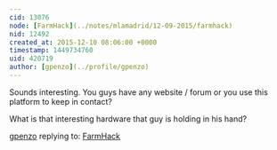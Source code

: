 ```yaml
---
cid: 13076
node: [FarmHack](../notes/mlamadrid/12-09-2015/farmhack)
nid: 12492
created_at: 2015-12-10 08:06:00 +0000
timestamp: 1449734760
uid: 420719
author: [gpenzo](../profile/gpenzo)
---
```


Sounds interesting.
You guys have any website / forum or you use this platform to keep in contact?

What is that interesting hardware that guy is holding in his hand?

[gpenzo](../profile/gpenzo) replying to: [FarmHack](../notes/mlamadrid/12-09-2015/farmhack)

